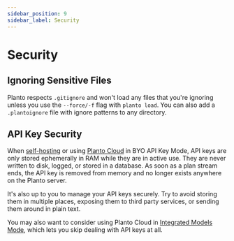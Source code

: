 ```yaml
---
sidebar_position: 9
sidebar_label: Security
---
```


# Security
## Ignoring Sensitive Files

Planto respects `.gitignore` and won't load any files that you're ignoring unless you use the `--force/-f` flag with `planto load`. You can also add a `.plantoignore` file with ignore patterns to any directory.

## API Key Security

When [self-hosting](./hosting/self-hosting/local-mode-quickstart.md) or using [Planto Cloud](./hosting/cloud.md) in BYO API Key Mode, API keys are only stored ephemerally in RAM while they are in active use. They are never written to disk, logged, or stored in a database. As soon as a plan stream ends, the API key is removed from memory and no longer exists anywhere on the Planto server.

It's also up to you to manage your API keys securely. Try to avoid storing them in multiple places, exposing them to third party services, or sending them around in plain text.

You may also want to consider using Planto Cloud in [Integrated Models Mode](./hosting/cloud.md#integrated-models-mode), which lets you skip dealing with API keys at all.
